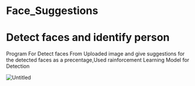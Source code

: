 <h1>Face_Suggestions</h1>
<h1>Detect faces and identify person</h1>


Program For Detect faces From Uploaded image and give suggestions for the detected faces as a precentage,Used rainforcement Learning Model for Detection




![Untitled](https://user-images.githubusercontent.com/59777936/213991803-88604706-6b3b-4a13-a3c1-7044cc6abb96.png)

